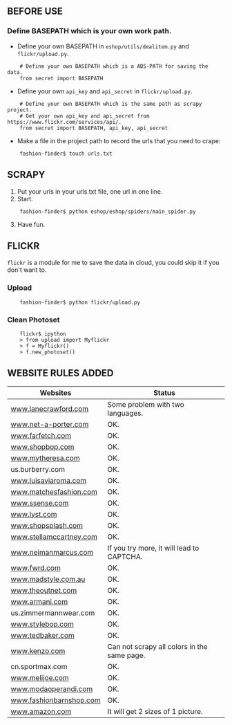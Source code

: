 ## BEFORE USE
### Define BASEPATH which is your own work path.

* Define your own BASEPATH in `eshop/utils/dealitem.py` and `flickr/upload.py`.
```
    # Define your own BASEPATH which is a ABS-PATH for saving the data.
    from secret import BASEPATH
```
* Define your own `api_key` and `api_secret` in `flickr/upload.py`.
```
    # Define your own BASEPATH which is the same path as scrapy project.
    # Get your own api_key and api_secret from https://www.flickr.com/services/api/.
    from secret import BASEPATH, api_key, api_secret
```
* Make a file in the project path to record the urls that you need to crape:
```
    fashion-finder$ touch urls.txt
```

## SCRAPY

1. Put your urls in your urls.txt file, one url in one line.
2. Start.
```
    fashion-finder$ python eshop/eshop/spiders/main_spider.py
```
3. Have fun.

## FLICKR
`flickr` is a module for me to save the data in cloud, you could skip it if you don't want to.

### Upload
```
    fashion-finder$ python flickr/upload.py
```

### Clean Photoset
```
    flickr$ ipython
    > from upload import Myflickr
    > f = Myflickr()
    > f.new_photoset()
```


## WEBSITE RULES ADDED

|                Websites | Status                 |
|-------------------------|------------------------|
| www.lanecrawford.com | Some problem with two languages. |
| www.net-a-porter.com | OK. |
| www.farfetch.com | OK. |
| www.shopbop.com | OK. |
| www.mytheresa.com | OK. |
| us.burberry.com | OK. |
| www.luisaviaroma.com | OK. |
| www.matchesfashion.com | OK. |
| www.ssense.com | OK. |
| www.lyst.com | OK. |
| www.shopsplash.com | OK. |
| www.stellamccartney.com | OK. |
| www.neimanmarcus.com | If you try more, it will lead to CAPTCHA. |
| www.fwrd.com | OK. |
| www.madstyle.com.au | OK. |
| www.theoutnet.com | OK. |
| www.armani.com | OK. |
| us.zimmermannwear.com | OK. |
| www.stylebop.com | OK. |
| www.tedbaker.com | OK. |
| www.kenzo.com | Can not scrapy all colors in the same page. |
| cn.sportmax.com | OK. |
| www.melijoe.com | OK. |
| www.modaoperandi.com | OK. |
| www.fashionbarnshop.com | OK. |
| www.amazon.com | It will get 2 sizes of 1 picture. |
